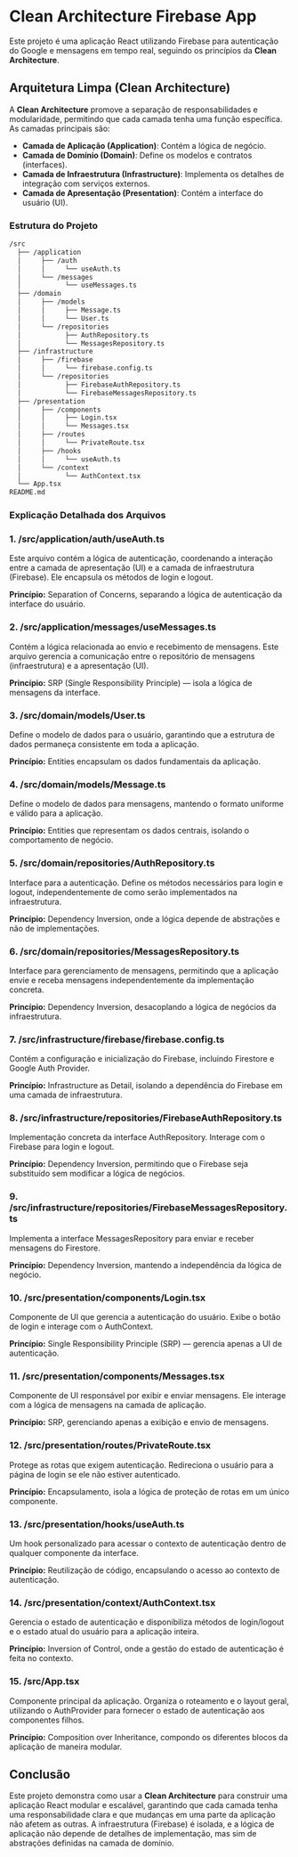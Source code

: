
# Clean Architecture Firebase App

Este projeto é uma aplicação React utilizando Firebase para autenticação do Google e mensagens em tempo real, seguindo os princípios da **Clean Architecture**.

## Arquitetura Limpa (Clean Architecture)

A **Clean Architecture** promove a separação de responsabilidades e modularidade, permitindo que cada camada tenha uma função específica. As camadas principais são:

- **Camada de Aplicação (Application)**: Contém a lógica de negócio.
- **Camada de Domínio (Domain)**: Define os modelos e contratos (interfaces).
- **Camada de Infraestrutura (Infrastructure)**: Implementa os detalhes de integração com serviços externos.
- **Camada de Apresentação (Presentation)**: Contém a interface do usuário (UI).

### Estrutura do Projeto

```bash
/src
  ├── /application
  │     ├── /auth
  │     │     └── useAuth.ts
  │     └── /messages
  │           └── useMessages.ts
  ├── /domain
  │     ├── /models
  │     │     ├── Message.ts
  │     │     └── User.ts
  │     └── /repositories
  │           ├── AuthRepository.ts
  │           └── MessagesRepository.ts
  ├── /infrastructure
  │     ├── /firebase
  │     │     └── firebase.config.ts
  │     └── /repositories
  │           ├── FirebaseAuthRepository.ts
  │           └── FirebaseMessagesRepository.ts
  ├── /presentation
  │     ├── /components
  │     │     ├── Login.tsx
  │     │     └── Messages.tsx
  │     ├── /routes
  │     │     └── PrivateRoute.tsx
  │     ├── /hooks
  │     │     └── useAuth.ts
  │     └── /context
  │           └── AuthContext.tsx
  └── App.tsx
README.md
```

### Explicação Detalhada dos Arquivos

### 1. /src/application/auth/useAuth.ts
Este arquivo contém a lógica de autenticação, coordenando a interação entre a camada de apresentação (UI) e a camada de infraestrutura (Firebase). Ele encapsula os métodos de login e logout.

**Princípio:** Separation of Concerns, separando a lógica de autenticação da interface do usuário.

### 2. /src/application/messages/useMessages.ts
Contém a lógica relacionada ao envio e recebimento de mensagens. Este arquivo gerencia a comunicação entre o repositório de mensagens (infraestrutura) e a apresentação (UI).

**Princípio:** SRP (Single Responsibility Principle) — isola a lógica de mensagens da interface.

### 3. /src/domain/models/User.ts
Define o modelo de dados para o usuário, garantindo que a estrutura de dados permaneça consistente em toda a aplicação.

**Princípio:** Entities encapsulam os dados fundamentais da aplicação.

### 4. /src/domain/models/Message.ts
Define o modelo de dados para mensagens, mantendo o formato uniforme e válido para a aplicação.

**Princípio:** Entities que representam os dados centrais, isolando o comportamento de negócio.

### 5. /src/domain/repositories/AuthRepository.ts
Interface para a autenticação. Define os métodos necessários para login e logout, independentemente de como serão implementados na infraestrutura.

**Princípio:** Dependency Inversion, onde a lógica depende de abstrações e não de implementações.

### 6. /src/domain/repositories/MessagesRepository.ts
Interface para gerenciamento de mensagens, permitindo que a aplicação envie e receba mensagens independentemente da implementação concreta.

**Princípio:** Dependency Inversion, desacoplando a lógica de negócios da infraestrutura.

### 7. /src/infrastructure/firebase/firebase.config.ts
Contém a configuração e inicialização do Firebase, incluindo Firestore e Google Auth Provider.

**Princípio:** Infrastructure as Detail, isolando a dependência do Firebase em uma camada de infraestrutura.

### 8. /src/infrastructure/repositories/FirebaseAuthRepository.ts
Implementação concreta da interface AuthRepository. Interage com o Firebase para login e logout.

**Princípio:** Dependency Inversion, permitindo que o Firebase seja substituído sem modificar a lógica de negócios.

### 9. /src/infrastructure/repositories/FirebaseMessagesRepository.ts
Implementa a interface MessagesRepository para enviar e receber mensagens do Firestore.

**Princípio:** Dependency Inversion, mantendo a independência da lógica de negócio.

### 10. /src/presentation/components/Login.tsx
Componente de UI que gerencia a autenticação do usuário. Exibe o botão de login e interage com o AuthContext.

**Princípio:** Single Responsibility Principle (SRP) — gerencia apenas a UI de autenticação.

### 11. /src/presentation/components/Messages.tsx
Componente de UI responsável por exibir e enviar mensagens. Ele interage com a lógica de mensagens na camada de aplicação.

**Princípio:** SRP, gerenciando apenas a exibição e envio de mensagens.

### 12. /src/presentation/routes/PrivateRoute.tsx
Protege as rotas que exigem autenticação. Redireciona o usuário para a página de login se ele não estiver autenticado.

**Princípio:** Encapsulamento, isola a lógica de proteção de rotas em um único componente.

### 13. /src/presentation/hooks/useAuth.ts
Um hook personalizado para acessar o contexto de autenticação dentro de qualquer componente da interface.

**Princípio:** Reutilização de código, encapsulando o acesso ao contexto de autenticação.

### 14. /src/presentation/context/AuthContext.tsx
Gerencia o estado de autenticação e disponibiliza métodos de login/logout e o estado atual do usuário para a aplicação inteira.

**Princípio:** Inversion of Control, onde a gestão do estado de autenticação é feita no contexto.

### 15. /src/App.tsx
Componente principal da aplicação. Organiza o roteamento e o layout geral, utilizando o AuthProvider para fornecer o estado de autenticação aos componentes filhos.

**Princípio:** Composition over Inheritance, compondo os diferentes blocos da aplicação de maneira modular.


## Conclusão

Este projeto demonstra como usar a **Clean Architecture** para construir uma aplicação React modular e escalável, garantindo que cada camada tenha uma responsabilidade clara e que mudanças em uma parte da aplicação não afetem as outras. A infraestrutura (Firebase) é isolada, e a lógica de aplicação não depende de detalhes de implementação, mas sim de abstrações definidas na camada de domínio.